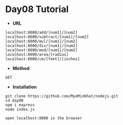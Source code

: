 # Day08 Tutorial

- **URL**
```
localhost:8000/add/[num1]/[num2]
localhost:8000/subtract/[num1]/[num2]
localhost:8000/mul/[num1]/[num2]
localhost:8000/div/[num1]/[num2]
localhost:8000/mod/[num1]/[num2]
localhost:8000/area/[radius]
localhost:8000/cm/[feet]/[inches]

```

- **Method**

`GET`


- **Installation**
```
git clone https://github.com/MyoMinKhat/nodejs.git
cd day08
npm i express
node index.js

open localhost:8000 in the browser
```